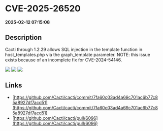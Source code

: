 # CVE-2025-26520

**2025-02-12 07:15:08**

## Description
Cacti through 1.2.29 allows SQL injection in the template function in host_templates.php via the graph_template parameter. NOTE: this issue exists because of an incomplete fix for CVE-2024-54146.

![](https://img.shields.io/static/v1?label=Score&message=7.6&color=red)
![](https://img.shields.io/static/v1?label=Severity&message=HIGH&color=red)
![](https://img.shields.io/static/v1?label=CWE&message=SQL&color=green)

## Links
- [https://github.com/Cacti/cacti/commit/7fa60c03ad4a69c701ac6b77c85a8927df7acd51](https://github.com/Cacti/cacti/commit/7fa60c03ad4a69c701ac6b77c85a8927df7acd51)
- [https://github.com/Cacti/cacti/pull/6096](https://github.com/Cacti/cacti/pull/6096)
